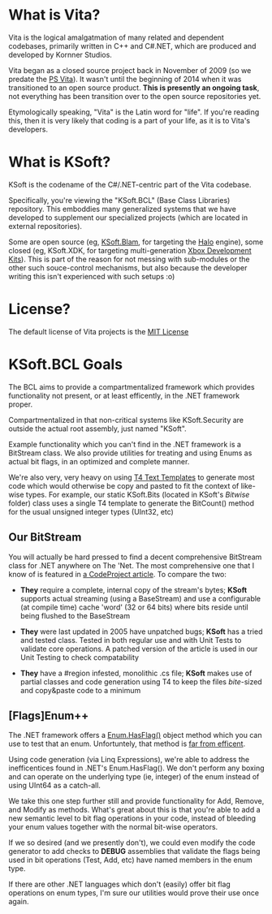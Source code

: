 # What is Vita?
Vita is the logical amalgatmation of many related and dependent codebases, primarily written in C++ and C#.NET, which are produced and developed by Kornner Studios.

Vita began as a closed source project back in November of 2009 (so we predate the [PS Vita][WikiPSVita]). It wasn't until the beginning of 2014 when it was transitioned to an open source product. **This is presently an ongoing task**, not everything has been transition over to the open source repositories yet.

Etymologically speaking, "Vita" is the Latin word for "life". If you're reading this, then it is very likely that coding is a part of your life, as it is to Vita's developers.

[WikiPSVita]: http://en.wikipedia.org/wiki/PlayStation_Vita#Post-announcement

# What is KSoft?
KSoft is the codename of the C#/.NET-centric part of the Vita codebase.

Specifically, you're viewing the "KSoft.BCL" (Base Class Libraries) repository. This emboddies many generalized systems that we have developed to supplement our specialized projects (which are located in external repositories).

Some are open source (eg, [KSoft.Blam][KSoftBlam], for targeting the [Halo][WikiHaloFPS] engine), some closed (eg, KSoft.XDK, for targeting multi-generation [Xbox Development Kits][WikiXDK]). This is part of the reason for not messing with sub-modules or the other such souce-control mechanisms, but also because the developer writing this isn't experienced with such setups :o)

[KSoftBlam]: https://bitbucket.org/KornnerStudios/ksoft.blam
[WikiHaloFPS]: http://en.wikipedia.org/wiki/Halo_%28series%29#Original_trilogy
[WikiXDK]: http://en.wikipedia.org/wiki/Xbox_Development_Kit

# License?
The default license of Vita projects is the [MIT License][LicenseMIT]

[LicenseMIT]: http://www.linfo.org/mitlicense.html

# KSoft.BCL Goals
The BCL aims to provide a compartmentalized framework which provides functionality not present, or at least efficently, in the .NET framework proper.

Compartmentalized in that non-critical systems like KSoft.Security are outside the actual root assembly, just named "KSoft".

Example functionality which you can't find in the .NET framework is a BitStream class. We also provide utilities for treating and using Enums as actual bit flags, in an optimized and complete manner.

We're also very, very heavy on using [T4 Text Templates][MsdnT4] to generate most code which would otherwise be copy and pasted to fit the context of like-wise types. For example, our static KSoft.Bits (located in KSoft's _Bitwise_ folder) class uses a single T4 template to generate the BitCount() method for the usual unsigned integer types (UInt32, etc)

[MsdnT4]: http://msdn.microsoft.com/en-us/library/bb126445.aspx

## Our BitStream
You will actually be hard pressed to find a decent comprehensive BitStream class for .NET anywhere on The 'Net. The most comprehensive one that I know of is featured in [a CodeProject article][CodeProjectBitStream]. To compare the two:

* **They** require a complete, internal copy of the stream's bytes; **KSoft** supports actual streaming (using a BaseStream) and use a configurable (at compile time) cache 'word' (32 or 64 bits) where bits reside until being flushed to the BaseStream

* **They** were last updated in 2005 have unpatched bugs; **KSoft** has a tried and tested class. Tested in both regular use and with Unit Tests to validate core operations. A patched version of the article is used in our Unit Testing to check compatability

* **They** have a #region infested, monolithic .cs file; **KSoft** makes use of partial classes and code generation using T4 to keep the files _bite_-sized and copy&paste code to a minimum

[CodeProjectBitStream]: http://www.codeproject.com/Articles/12261/A-BitStream-Class-for-the-NET-Framework

## [Flags]Enum++
The .NET framework offers a [Enum.HasFlag()][EnumHasFlagMsdn] object method which you can use to test that an enum. Unfortuntely, that method is [far from efficent][EnumHasFlagSO].

Using code generation (via Linq Expressions), we're able to address the inefficentices found in .NET's Enum.HasFlag(). We don't perform any boxing and can operate on the underlying type (ie, integer) of the enum instead of using UInt64 as a catch-all.

We take this one step further still and provide functionality for Add, Remove, and Modify as methods. What's great about this is that you're able to add a new semantic level to bit flag operations in your code, instead of bleeding your enum values together with the normal bit-wise operators.

If we so desired (and we presently don't), we could even modify the code generator to add checks to **DEBUG** assemblies that validate the flags being used in bit operations (Test, Add, etc) have named members in the enum type.

If there are other .NET languages which don't (easily) offer bit flag operations on enum types, I'm sure our utilities would prove their use once again.

[EnumHasFlagMsdn]: http://msdn.microsoft.com/en-us/library/system.enum.hasflag%28v=vs.110%29.aspx
[EnumHasFlagSO]: http://stackoverflow.com/questions/7368652/what-is-it-that-makes-enum-hasflag-so-slow